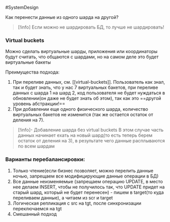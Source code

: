 #SystemDesign 

Как перенести данные из одного шарда на другой?

>[!info] Если можно не шардировать БД, то лучше не шардировать!

### Virtual buckets

Можно сделать виртуальные шарды, приложения или координаторы будут считать, что общаются с шардами, но на самом деле это будет виртуальные бакеты

Преимущества подхода:
1. При переливе данных, см. [[virtual-buckets]]. Пользователь как знал, так и будет знать, что у нас 7 виртуальных бакетов, при переливе данных с шарда 1 на шард 2, код пользователя не будет нуждаться в обновлении(он даже не будет знать об этом), так как это ==другой уровень абстракции!==
2. При добавлении еще одного физического шарда, количество виртуальных бакетов не изменится (так же остается остаток от деления на 7). 
>[!info]- Добавление шарда без virtual buckets
> В этом случае часть данных начинает ехать на новый шард(то есть теперь берем остаток от деления на 3), в результате чего данные расплываются по всем шардам


### Варианты перебалансировки:
1. Только чтение(если бизнес позволяет, можно перелить данные ночью, запрещаем все модифицирующие данные операции в БД)
2. Все данные неизменяемые (запрещаем операцию UPDATE, в место нее делаем INSERT, чтобы не получилось так, что UPDATE придет на старый шард, который не будет перенесен) - пишем в target(то куда переливаем данные), а читаем из scr и target
3. Логическая репликация с src на tgt, после синхронизации переключаемся на tgt
4. Смешанный подход
